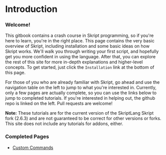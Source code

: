 # Introduction

### Welcome!&#x20;

This gitbook contains a crash course in Skript programming, so if you're here to learn, you're in the right place. This page contains the very basic overview of Skript, including installation and some basic ideas on how Skript works. We'll walk you through writing your first script, and hopefully get you more confident in using the language. After that, you can explore the rest of this site for more in-depth explanations and higher-level concepts. To get started, just click the `Installation` link at the bottom of this page.

For those of you who are already familiar with Skript, go ahead and use the navigation table on the left to jump to what you're interested in. Currently, only a few pages are actually complete, so you can use the links below to jump to completed tutorials. If you're interested in helping out, the github repo is linked on the left. Pull requests are welcome!

**Note:** These tutorials are for the current version of the SkriptLang Skript fork (2.6.3) and are not guaranteed to be correct for other versions or forks. This site does not include any tutorials for addons, either.

### Completed Pages

* [Custom Commands](core-concepts/commands.md)
